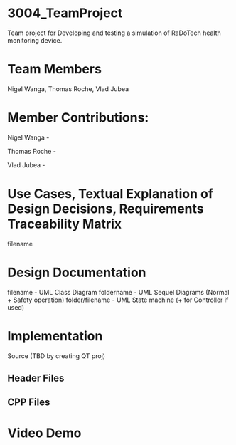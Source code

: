 # 3004_TeamProject
Team project for Developing and testing a simulation of RaDoTech  health monitoring device.

# Team Members
Nigel Wanga, Thomas Roche, Vlad Jubea

# Member Contributions:
Nigel Wanga - 

Thomas Roche - 

Vlad Jubea - 

# Use Cases, Textual Explanation of Design Decisions, Requirements Traceability Matrix
filename

# Design Documentation
filename - UML Class Diagram
foldername - UML Sequel Diagrams (Normal + Safety operation)
folder/filename - UML State machine (+ for Controller if used)

# Implementation
Source (TBD by creating QT proj)

## Header Files

## CPP Files


# Video Demo
